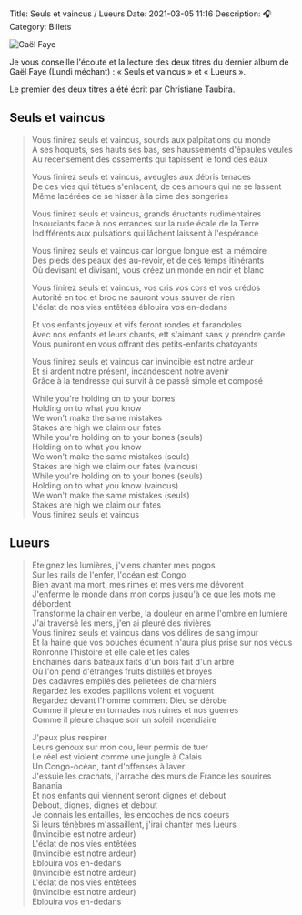 Title: Seuls et vaincus / Lueurs
Date: 2021-03-05 11:16
Description: 🎧
Category: Billets

![Gaël Faye]({static}/images/seuls-vaincus/faye.jpg#mid "Gaël Faye")

Je vous conseille l'écoute et la lecture des deux titres du dernier album de Gaël Faye (Lundi méchant) : « Seuls et vaincus » et « Lueurs ».

Le premier des deux titres a été écrit par Christiane Taubira.

## Seuls et vaincus

> Vous finirez seuls et vaincus, sourds aux palpitations du monde  
> A ses hoquets, ses hauts ses bas, ses haussements d'épaules veules  
> Au recensement des ossements qui tapissent le fond des eaux  
>   
> Vous finirez seuls et vaincus, aveugles aux débris tenaces  
> De ces vies qui têtues s'enlacent, de ces amours qui ne se lassent  
> Même lacérées de se hisser à la cime des songeries  
>
> Vous finirez seuls et vaincus, grands éructants rudimentaires   
> Insouciants face à nos errances sur la rude écale de la Terre  
> Indifférents aux pulsations qui lâchent laissent à l'espérance  
>
> Vous finirez seuls et vaincus car longue longue est la mémoire  
> Des pieds des peaux des au-revoir, et de ces temps itinérants  
> Où devisant et divisant, vous créez un monde en noir et blanc  
>
> Vous finirez seuls et vaincus, vos cris vos cors et vos crédos  
> Autorité en toc et broc ne sauront vous sauver de rien  
> L'éclat de nos vies entêtées éblouira vos en-dedans   
>
> Et vos enfants joyeux et vifs feront rondes et farandoles  
> Avec nos enfants et leurs chants, ett s'aimant sans y prendre garde  
> Vous puniront en vous offrant des petits-enfants chatoyants  
>
> Vous finirez seuls et vaincus car invincible est notre ardeur  
> Et si ardent notre présent, incandescent notre avenir  
> Grâce à la tendresse qui survit à ce passé simple et composé  
>
> While you're holding on to your bones  
> Holding on to what you know  
> We won't make the same mistakes  
> Stakes are high we claim our fates  
> While you're holding on to your bones (seuls)  
> Holding on to what you know  
> We won't make the same mistakes (seuls)  
> Stakes are high we claim our fates (vaincus)  
> While you're holding on to your bones (seuls)   
> Holding on to what you know (vaincus)  
> We won't make the same mistakes (seuls)  
> Stakes are high we claim our fates  
> Vous finirez seuls et vaincus  

## Lueurs

> Eteignez les lumières, j'viens chanter mes pogos  
> Sur les rails de l'enfer, l'océan est Congo  
> Bien avant ma mort, mes rimes et mes vers me dévorent  
> J'enferme le monde dans mon corps jusqu'à ce que les mots me débordent  
> Transforme la chair en verbe, la douleur en arme l'ombre en lumière  
> J'ai traversé les mers, j'en ai pleuré des rivières  
> Vous finirez seuls et vaincus dans vos délires de sang impur  
> Et la haine que vos bouches écument n'aura plus prise sur nos vécus  
> Ronronne l'histoire et elle cale et les cales  
> Enchainés dans bateaux faits d'un bois fait d'un arbre  
> Où l'on pend d'étranges fruits distillés et broyés  
> Des cadavres empilés des pelletées de charniers  
> Regardez les exodes papillons volent et voguent  
> Regardez devant l'homme comment Dieu se dérobe  
> Comme il pleure en tornades nos ruines et nos guerres  
> Comme il pleure chaque soir un soleil incendiaire  
>
> J'peux plus respirer  
> Leurs genoux sur mon cou, leur permis de tuer   
> Le réel est violent comme une jungle à Calais  
> Un Congo-océan, tant d'offenses à laver  
> J'essuie les crachats, j'arrache des murs de France les sourires Banania  
> Et nos enfants qui viennent seront dignes et debout  
> Debout, dignes, dignes et debout  
> Je connais les entailles, les encoches de nos coeurs  
> Si leurs ténèbres m'assaillent, j'irai chanter mes lueurs  
> (Invincible est notre ardeur)   
> L'éclat de nos vies entêtées  
> (Invincible est notre ardeur)  
> Eblouira vos en-dedans   
> (Invincible est notre ardeur)  
> L'éclat de nos vies entêtées  
> (Invincible est notre ardeur)  
> Eblouira vos en-dedans
